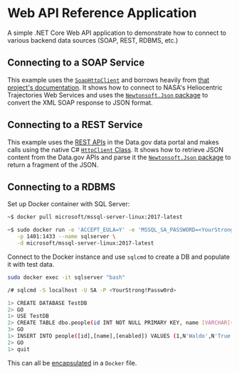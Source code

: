 # Web API Reference Application

A simple .NET Core Web API application to demonstrate how to connect to various backend data sources (SOAP, REST, RDBMS, etc.)

## Connecting to a SOAP Service

This example uses the [`SoapHttpClient`](https://www.nuget.org/packages/SoapHttpClient/) and borrows heavily from [that project's documentation](https://github.com/pmorelli92/SoapHttpClient). It shows how to connect to NASA's Heliocentric Trajectories Web Services and uses the [`Newtonsoft.Json` package](https://www.nuget.org/packages/Newtonsoft.Json/) to convert the XML SOAP response to JSON format.

## Connecting to a REST Service

This example uses the [REST APIs](https://www.data.gov/developers/apis) in the Data.gov data portal and makes calls using the native C# [`HttpClient` Class](https://msdn.microsoft.com/en-us/library/system.net.http.httpclient(v=vs.110).aspx). It shows how to retrieve JSON content from the Data.gov APIs and parse it the [`Newtonsoft.Json` package](https://www.nuget.org/packages/Newtonsoft.Json/) to return a fragment of the JSON.

## Connecting to a RDBMS

Set up Docker container with SQL Server:

```bash
~$ docker pull microsoft/mssql-server-linux:2017-latest

~$ sudo docker run -e 'ACCEPT_EULA=Y' -e 'MSSQL_SA_PASSWORD=<YourStrong!Passw0rd>' \
   -p 1401:1433 --name sqlserver \
   -d microsoft/mssql-server-linux:2017-latest
```

Connect to the Docker instance and use `sqlcmd` to create a DB and populate it with test data.

```bash
sudo docker exec -it sqlserver "bash"

/# sqlcmd -S localhost -U SA -P <YourStrong!Passw0rd>

1> CREATE DATABASE TestDB
2> GO
1> USE TestDB
2> CREATE TABLE dbo.people(id INT NOT NULL PRIMARY KEY, name [VARCHAR](64), enabled [VARCHAR](16));
3> GO
1> INSERT INTO people([id],[name],[enabled]) VALUES (1,N'Waldo',N'True'), (2,N'Paul',N'True'), (3,N'Devin',N'True'), (4,N'Thor',N'False');
2> GO
1> quit
```

This can all be [encapsulated](https://github.com/mheadd/WebApiReferenceApp/issues/1) in a `Docker` file.
